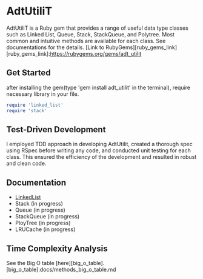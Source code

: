 # AdtUtiliT

AdtUtiliT is a Ruby gem that provides a range of useful data type classes such as Linked List, Queue, Stack, StackQueue, and Polytree. Most common and intuitive methods are available for each class. See documentations for the details. [Link to RubyGems][ruby_gems_link]
[ruby_gems_link]:https://rubygems.org/gems/adt_utilit

## Get Started
after installing the gem(type 'gem install adt_utilit' in the terminal), require necessary library in your file.

```ruby
require 'linked_list'
require 'stack'

```

## Test-Driven Development
I employed TDD approach in developing AdtUtilit, created a thorough spec using RSpec before writing any code, and conducted unit testing for each class. This ensured the efficiency of the development and resulted in robust and clean code.


## Documentation

* [LinkedList][linked_list]
* Stack (in progress)
* Queue (in progress)
* StackQueue (in progress)
* PloyTree (in progress)
* LRUCache (in progress)

[linked_list]:docs/linked_list.md

## Time Complexity Analysis

See the Big O table [here][big_o_table].
[big_o_table]:docs/methods_big_o_table.md
